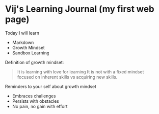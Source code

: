 # Vij's Learning Journal (my first web page)

Today I will learn
- Markdown
- Growth Mindset
- Sandbox Learning

Definition of growth mindset:
> It is learning with love for learning
> It is not with a fixed mindset focused on inherent skills vs acquiring new skills.

Reminders to your self about growth mindset
- Embraces challenges
- Persists with obstacles
- No pain, no gain with effort
